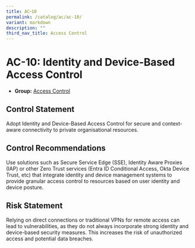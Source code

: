 ```yaml
---
title: AC᠆10
permalink: /catalog/ac/ac-10/
variant: markdown
description: ""
third_nav_title: Access Control
---
```

# AC-10: Identity and Device-Based Access Control

* **Group:** [Access Control](/catalog/ac)

## Control Statement

Adopt Identity and Device-Based Access Control for secure and context-aware connectivity to private organisational resources.

## Control Recommendations

Use solutions such as Secure Service Edge (SSE), Identity Aware Proxies (IAP) or other Zero Trust services (Entra ID Conditional Access, Okta Device Trust, etc) that integrate identity and device management systems to provide granular access control to resources based on user identity and device posture.

## Risk Statement

Relying on direct connections or traditional VPNs for remote access can lead to vulnerabilities, as they do not always incorporate strong identity and device-based security measures. This increases the risk of unauthorized access and potential data breaches.